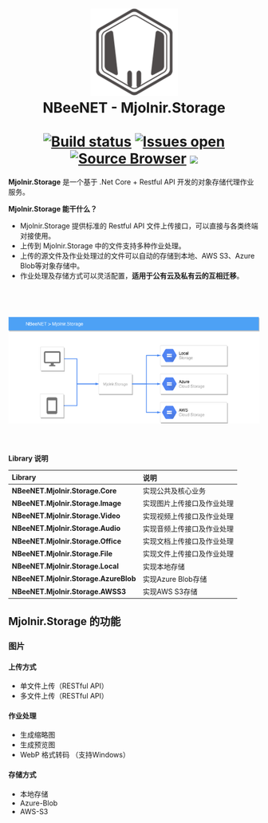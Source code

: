 <h1 align="center">
    <img src="/docs/images/logo.png" alt="NBeeNET" width="175"/>
    <br>
    NBeeNET - Mjolnir.Storage
    <br>
    <br>
    <a href="#" rel="nofollow"><img src="https://ci.appveyor.com/api/projects/status/8ypr7527dnao04yr/branch/develop?svg=true" alt="Build status" data-canonical-src="https://ci.appveyor.com/api/projects/status/8ypr7527dnao04yr/branch/Framework?svg=true" style="max-width:100%;"></a>
<a href="#" rel="nofollow"><img src="https://img.shields.io/github/issues-raw/JimBobSquarePants/imageprocessor.svg" alt="Issues open" style="max-width:100%;"></a>
<a href="#" rel="nofollow"><img src="https://img.shields.io/badge/Browse-Source-green.svg" alt="Source Browser" style="max-width:100%;"></a>
<a href="#" rel="nofollow"><img src="https://badges.gitter.im/Join%20Chat.svg" style="max-width:100%;"></a>
</h1>

**Mjolnir.Storage** 是一个基于 .Net Core + Restful API 开发的对象存储代理作业服务。

**Mjolnir.Storage 能干什么？**

- Mjolnir.Storage 提供标准的 Restful API 文件上传接口，可以直接与各类终端对接使用。
- 上传到 Mjolnir.Storage 中的文件支持多种作业处理。
- 上传的源文件及作业处理过的文件可以自动的存储到本地、AWS S3、Azure Blob等对象存储中。
- 作业处理及存储方式可以灵活配置，**适用于公有云及私有云的互相迁移**。

<h1 align="center">
    <br>
    <img src="/docs/images/Mjolnir.Storage.png" alt="Mjolnir.Storage" width="600"/>
    <br>
    <br>
</h1>

**Library 说明**

| Library | 说明 |
| :--- | :--- |
| **NBeeNET.Mjolnir.Storage.Core** | 实现公共及核心业务 |
| **NBeeNET.Mjolnir.Storage.Image** | 实现图片上传接口及作业处理 |
| **NBeeNET.Mjolnir.Storage.Video** | 实现视频上传接口及作业处理 |
| **NBeeNET.Mjolnir.Storage.Audio** | 实现音频上传接口及作业处理 |
| **NBeeNET.Mjolnir.Storage.Office** | 实现文档上传接口及作业处理 |
| **NBeeNET.Mjolnir.Storage.File** | 实现文件上传接口及作业处理 |
| **NBeeNET.Mjolnir.Storage.Local** | 实现本地存储 |
| **NBeeNET.Mjolnir.Storage.AzureBlob** | 实现Azure Blob存储 |
| **NBeeNET.Mjolnir.Storage.AWSS3** | 实现AWS S3存储 |

## Mjolnir.Storage 的功能
### 图片
#### 上传方式
- 单文件上传（RESTful API）
- 多文件上传（RESTful API）
#### 作业处理
- 生成缩略图 
- 生成预览图 
- WebP 格式转码 （支持Windows）
#### 存储方式
- 本地存储 
- Azure-Blob
- AWS-S3

<!-- ## 支持存储

- 图片：生成缩略图、格式转换、加水印、AI物体识别
- 视频：生成封面图、视频转码、加水印
- 音频：音频转码、AI文字识别

## 123 -->


